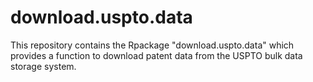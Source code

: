# download.uspto.data
This repository contains the Rpackage "download.uspto.data" which provides a function to download patent data from the USPTO bulk data storage system.
